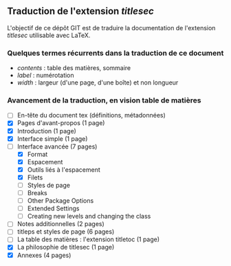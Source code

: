 ## Traduction de l'extension *titlesec*

L'objectif de ce dépôt GIT est de traduire la documentation de l'extension *titlesec* utilisable avec LaTeX.

### Quelques termes récurrents dans la traduction de ce document
- *contents* : table des matières, sommaire
- *label* : numérotation
- *width* : largeur (d'une page, d'une boîte) et non longueur

### Avancement de la traduction, en vision table de matières
- [ ] En-tête du document tex (définitions, métadonnées)
- [x] Pages d'avant-propos (1 page)
- [x] Introduction (1 page)
- [x] Interface simple (1 page)
- [ ] Interface avancée (7 pages)
  - [x] Format
  - [x] Espacement
  - [x] Outils liés à l'espacement
  - [x] Filets
  - [ ] Styles de page
  - [ ] Breaks
  - [ ] Other Package Options
  - [ ] Extended Settings
  - [ ] Creating new levels and changing the class
- [ ] Notes additionnelles (2 pages)
- [ ] titleps et styles de page (6 pages)
- [ ] La table des matières : l'extension titletoc (1 page)
- [x] La philosophie de titlesec (1 page)
- [x] Annexes (4 pages)
